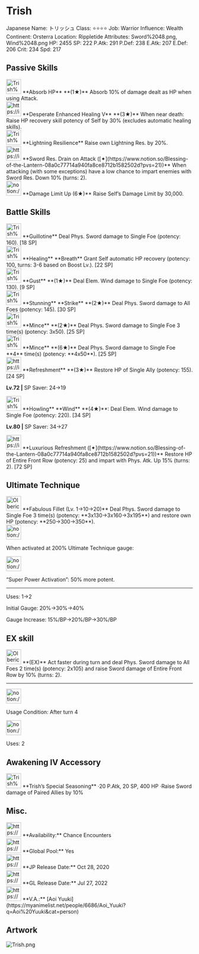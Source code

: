 # Trish

Japanese Name: トリッシュ
Class: ⭐️⭐️⭐️⭐️
Job: Warrior
Influence: Wealth
Continent: Orsterra
Location: Rippletide
Attributes: Sword%2048.png, Wind%2048.png
HP: 2455
SP: 222
P.Atk: 291
P.Def: 238
E.Atk: 207
E.Def: 206
Crit: 234
Spd: 217

## Passive Skills

<aside>
<img src="Trish%20534f3ac4bf62459285467d995c06316b/Absorb_HP.jpeg" alt="Trish%20534f3ac4bf62459285467d995c06316b/Absorb_HP.jpeg" width="40px" /> **Absorb HP** **(1★)**
Absorb 10% of damage dealt as HP when using Attack.

</aside>

<aside>
<img src="https://img.game8.jp/7217335/64466e298c2b6312f3c6f1d07f59f7a0.png/show" alt="https://img.game8.jp/7217335/64466e298c2b6312f3c6f1d07f59f7a0.png/show" width="40px" /> **Desperate Enhanced Healing V** **(3★)**
When near death: Raise HP recovery skill potency of Self by 30% (excludes automatic healing skills).

</aside>

<aside>
<img src="Trish%20534f3ac4bf62459285467d995c06316b/Lightning_Resilience.png" alt="Trish%20534f3ac4bf62459285467d995c06316b/Lightning_Resilience.png" width="40px" /> **Lightning Resilience**
Raise own Lightning Res. by 20%.

</aside>

<aside>
<img src="https://img.game8.jp/6523346/f4f1488d815a7e5ed01daed6217b6afb.jpeg/show" alt="https://img.game8.jp/6523346/f4f1488d815a7e5ed01daed6217b6afb.jpeg/show" width="40px" /> **Sword Res. Drain on Attack ([✦](https://www.notion.so/Blessing-of-the-Lantern-08a0c77714a940fa8ce8712b1582502d?pvs=21))**
When attacking (with some exceptions) have a low chance to impart enemies with Sword Res. Down 10% (turns: 2).

</aside>

<aside>
<img src="notion://custom_emoji/2482af5e-3bb7-4af8-a110-df4150e44521/17debbc6-5396-80a6-933a-007af3a7f551" alt="notion://custom_emoji/2482af5e-3bb7-4af8-a110-df4150e44521/17debbc6-5396-80a6-933a-007af3a7f551" width="40px" /> **Damage Limit Up (6★)**
Raise Self’s Damage Limit by 30,000.

</aside>

## Battle Skills

<aside>
<img src="Trish%20534f3ac4bf62459285467d995c06316b/Sword.png" alt="Trish%20534f3ac4bf62459285467d995c06316b/Sword.png" width="40px" /> **Guillotine**
Deal Phys. Sword damage to Single Foe (potency: 160). [18 SP]

</aside>

<aside>
<img src="Trish%20534f3ac4bf62459285467d995c06316b/Vim_and_Vigor.png" alt="Trish%20534f3ac4bf62459285467d995c06316b/Vim_and_Vigor.png" width="40px" /> **Healing** **Breath**
Grant Self automatic HP recovery (potency: 100, turns: 3-6 based on Boost Lv.). [22 SP]

</aside>

<aside>
<img src="Trish%20534f3ac4bf62459285467d995c06316b/Wind.png" alt="Trish%20534f3ac4bf62459285467d995c06316b/Wind.png" width="40px" /> **Gust** **(1★)**
Deal Elem. Wind damage to Single Foe (potency: 130). [9 SP]

</aside>

<aside>
<img src="Trish%20534f3ac4bf62459285467d995c06316b/Sword%201.png" alt="Trish%20534f3ac4bf62459285467d995c06316b/Sword%201.png" width="40px" /> **Stunning** **Strike** **(2★)**
Deal Phys. Sword damage to All Foes (potency: 145). [30 SP]

</aside>

<aside>
<img src="Trish%20534f3ac4bf62459285467d995c06316b/Sword%202.png" alt="Trish%20534f3ac4bf62459285467d995c06316b/Sword%202.png" width="40px" /> **Mince** **(2★)**
Deal Phys. Sword damage to Single Foe 3 time(s) (potency: 3x50). [25 SP]

<aside>
<img src="Trish%20534f3ac4bf62459285467d995c06316b/Sword%202.png" alt="Trish%20534f3ac4bf62459285467d995c06316b/Sword%202.png" width="40px" /> **Mince** **(6★)**
Deal Phys. Sword damage to Single Foe **4** time(s) (potency: **4x50**). [25 SP]

</aside>

</aside>

<aside>
<img src="https://img.game8.jp/6909197/4eaa54be6aac9c9c4a1b006531ef1771.png/show" alt="https://img.game8.jp/6909197/4eaa54be6aac9c9c4a1b006531ef1771.png/show" width="40px" /> **Refreshment** **(3★)**
Restore HP of Single Ally (potency: 155). [24 SP]

**Lv.72 |** SP Saver: 24→19

</aside>

<aside>
<img src="Trish%20534f3ac4bf62459285467d995c06316b/Wind%201.png" alt="Trish%20534f3ac4bf62459285467d995c06316b/Wind%201.png" width="40px" /> **Howling** **Wind** **(4★)**: Deal Elem. Wind damage to Single Foe (potency: 220). [34 SP]

**Lv.80 |** SP Saver: 34→27

</aside>

<aside>
<img src="https://img.game8.jp/6909197/4eaa54be6aac9c9c4a1b006531ef1771.png/show" alt="https://img.game8.jp/6909197/4eaa54be6aac9c9c4a1b006531ef1771.png/show" width="40px" /> **Luxurious Refreshment ([✦](https://www.notion.so/Blessing-of-the-Lantern-08a0c77714a940fa8ce8712b1582502d?pvs=21))**
Restore HP of Entire Front Row (potency: 25) and impart with Phys. Atk. Up 15% (turns: 2). [72 SP]

</aside>

## Ultimate Technique

<aside>
<img src="Olberic%20042d570f89724450960dad310c49cd7a/Sword%203.png" alt="Olberic%20042d570f89724450960dad310c49cd7a/Sword%203.png" width="40px" /> **Fabulous Fillet (Lv. 1→10→20)**
Deal Phys. Sword damage to Single Foe 3 time(s) (potency: **3x130→3x160→3x195**) and restore own HP (potency: **250→300→350**).

<aside>
<img src="notion://custom_emoji/2482af5e-3bb7-4af8-a110-df4150e44521/137ebbc6-5396-80a2-a199-007a067e9993" alt="notion://custom_emoji/2482af5e-3bb7-4af8-a110-df4150e44521/137ebbc6-5396-80a2-a199-007a067e9993" width="40px" />

When activated at 200% Ultimate Technique gauge:

<aside>
<img src="notion://custom_emoji/2482af5e-3bb7-4af8-a110-df4150e44521/193ebbc6-5396-8035-8eea-007a52e85f9d" alt="notion://custom_emoji/2482af5e-3bb7-4af8-a110-df4150e44521/193ebbc6-5396-8035-8eea-007a52e85f9d" width="40px" />

“Super Power Activation”: 50% more potent.

</aside>

</aside>

---

Uses:
1→2

Initial Gauge:
20%→30%→40%

Gauge Increase:
15%/BP→20%/BP→30%/BP

</aside>

## EX skill

<aside>
<img src="Olberic%20042d570f89724450960dad310c49cd7a/Sword%203.png" alt="Olberic%20042d570f89724450960dad310c49cd7a/Sword%203.png" width="40px" /> **(EX)**
Act faster during turn and deal Phys. Sword damage to All Foes 2 time(s) (potency: 2x105) and raise Sword damage of Entire Front Row by 10% (turns: 2).

---

<aside>
<img src="notion://custom_emoji/2482af5e-3bb7-4af8-a110-df4150e44521/137ebbc6-5396-802c-b9bc-007a54884b6f" alt="notion://custom_emoji/2482af5e-3bb7-4af8-a110-df4150e44521/137ebbc6-5396-802c-b9bc-007a54884b6f" width="40px" />

Usage Condition: After turn 4

</aside>

<aside>
<img src="notion://custom_emoji/2482af5e-3bb7-4af8-a110-df4150e44521/137ebbc6-5396-80ba-9f36-007a936447ac" alt="notion://custom_emoji/2482af5e-3bb7-4af8-a110-df4150e44521/137ebbc6-5396-80ba-9f36-007a936447ac" width="40px" />

Uses: 2

</aside>

</aside>

## Awakening IV Accessory

<aside>
<img src="Trish%20534f3ac4bf62459285467d995c06316b/Awakening_IV.png" alt="Trish%20534f3ac4bf62459285467d995c06316b/Awakening_IV.png" width="40px" /> **Trish’s Special Seasoning**
·20 P.Atk, 20 SP, 400 HP
·Raise Sword damage of Paired Allies by 10%

</aside>

## Misc.

<aside>
<img src="https://www.notion.so/icons/gift_gray.svg" alt="https://www.notion.so/icons/gift_gray.svg" width="40px" /> **Availability:** Chance Encounters

</aside>

<aside>
<img src="https://www.notion.so/icons/globe_gray.svg" alt="https://www.notion.so/icons/globe_gray.svg" width="40px" /> **Global Pool:** Yes

</aside>

<aside>
<img src="https://www.notion.so/icons/calendar_red.svg" alt="https://www.notion.so/icons/calendar_red.svg" width="40px" /> **JP Release Date:**
Oct 28, 2020

</aside>

<aside>
<img src="https://www.notion.so/icons/calendar_blue.svg" alt="https://www.notion.so/icons/calendar_blue.svg" width="40px" /> **GL Release Date:**
Jul 27, 2022

</aside>

<aside>
<img src="https://www.notion.so/icons/microphone_gray.svg" alt="https://www.notion.so/icons/microphone_gray.svg" width="40px" /> **V.A.:** [Aoi Yuuki](https://myanimelist.net/people/6686/Aoi_Yuuki?q=Aoi%20Yuuki&cat=person)

</aside>

## Artwork

![Trish.png](Trish%20534f3ac4bf62459285467d995c06316b/Trish.png)